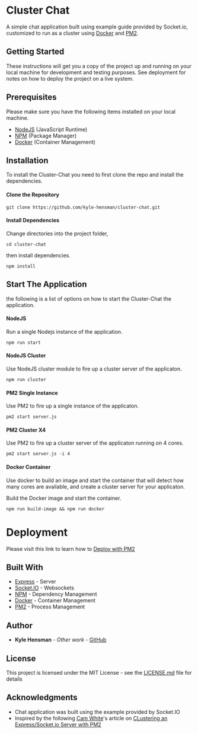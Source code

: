 # Cluster Chat

A simple chat application built using example guide provided by Socket.io, customized to run as a cluster using [Docker](https://www.docker.com/) and [PM2](pm2.keymetrics.io).


## Getting Started

These instructions will get you a copy of the project up and running on your local machine for development and testing purposes. See deployment for notes on how to deploy the project on a live system.

## Prerequisites

Please make sure you have the following items installed on your local machine.
* [NodeJS](https://nodejs.org/en/) (JavaScript Runtime)
* [NPM](https://www.npmjs.com/) (Package Manager)
* [Docker](https://www.docker.com/) (Container Management)

## Installation

To install the Cluster-Chat you need to first clone the repo and install the dependencies.

#### Clone the Repository

```
git clone https://github.com/kyle-hensman/cluster-chat.git
```

#### Install Dependencies
Change directories into the project folder,
```
cd cluster-chat
```
then install dependencies.
```
npm install
```

## Start The Application

the following is a list of options on how to start the Cluster-Chat the application.


#### NodeJS

Run a single Nodejs instance of the application.

```
npm run start
```

#### NodeJS Cluster

Use NodeJS cluster module to fire up a cluster server of the applicaton.

```
npm run cluster
```

#### PM2 Single Instance

Use PM2 to fire up a single instance of the applicaton.

```
pm2 start server.js
```

#### PM2 Cluster X4

Use PM2 to fire up a cluster server of the applicaton running on 4 cores.

```
pm2 start server.js -i 4
```

#### Docker Container

Use docker to build an image and start the container that will detect how many cores are available, and create a cluster server for your applicaton.

Build the Docker image and start the container.

```
npm run build-image && npm run docker
```

# Deployment

Please visit this link to learn how to [Deploy with PM2](https://pm2.io/doc/en/runtime/guide/easy-deploy-with-ssh/#easy-deploy-with-ssh)


## Built With

* [Express](https://expressjs.com/) - Server
* [Socket.IO](https://socket.io/) - Websockets
* [NPM](https://www.npmjs.com/) - Dependency Management
* [Docker](https://www.docker.com/) - Container Management
* [PM2](pm2.keymetrics.io) - Process Management


## Author

* **Kyle Hensman** - *Other work* - [GitHub](https://github.com/kyle-hensman)


## License

This project is licensed under the MIT License - see the [LICENSE.md](LICENSE.md) file for details


## Acknowledgments

* Chat application was built using the example provided by Socket.IO
* Inspired by the following [Cam White](https://medium.com/@codeandcam)'s article on [CLustering an Express/Socket.io Server with PM2](https://medium.com/@codeandcam/clustering-an-express-socket-io-server-with-pm2-789d11865f95)